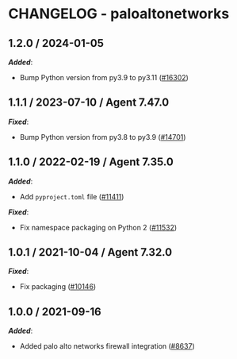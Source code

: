 # CHANGELOG - paloaltonetworks

<!-- towncrier release notes start -->

## 1.2.0 / 2024-01-05

***Added***:

* Bump Python version from py3.9 to py3.11 ([#16302](https://github.com/KhulnaSoft/integrations-core/pull/16302))

## 1.1.1 / 2023-07-10 / Agent 7.47.0

***Fixed***:

* Bump Python version from py3.8 to py3.9 ([#14701](https://github.com/KhulnaSoft/integrations-core/pull/14701))

## 1.1.0 / 2022-02-19 / Agent 7.35.0

***Added***:

* Add `pyproject.toml` file ([#11411](https://github.com/KhulnaSoft/integrations-core/pull/11411))

***Fixed***:

* Fix namespace packaging on Python 2 ([#11532](https://github.com/KhulnaSoft/integrations-core/pull/11532))

## 1.0.1 / 2021-10-04 / Agent 7.32.0

***Fixed***:

* Fix packaging ([#10146](https://github.com/KhulnaSoft/integrations-core/pull/10146))

## 1.0.0 / 2021-09-16

***Added***:

* Added palo alto networks firewall integration ([#8637](https://github.com/KhulnaSoft/integrations-core/pull/8637))
